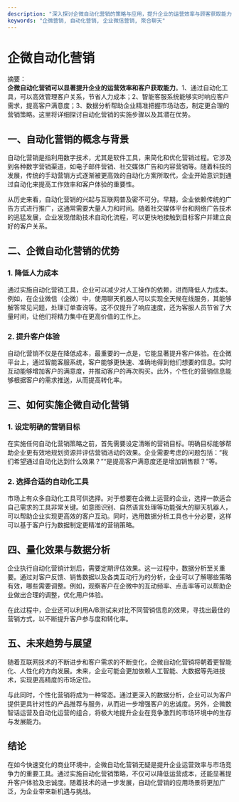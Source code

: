 ```yaml
---
description: "深入探讨企微自动化营销的策略与应用，提升企业的运营效率与顾客获取能力。"
keywords: "企微营销, 自动化营销, 企业微信营销, 聚合聊天"
---
```

# 企微自动化营销

摘要：  
**企微自动化营销可以显著提升企业的运营效率和客户获取能力**。1、通过自动化工具，可以高效管理客户关系，节省人力成本；2、智能客服系统能够实时响应客户需求，提高客户满意度；3、数据分析帮助企业精准把握市场动态，制定更合理的营销策略。这里将详细探讨自动化营销的实施步骤以及其潜在优势。

## 一、自动化营销的概念与背景

自动化营销是指利用数字技术，尤其是软件工具，来简化和优化营销过程。它涉及到各种数字营销渠道，如电子邮件营销、社交媒体广告和内容营销等。随着科技的发展，传统的手动营销方式逐渐被更高效的自动化方案所取代，企业开始意识到通过自动化来提高工作效率和客户体验的重要性。

从历史来看，自动化营销的兴起与互联网普及密不可分。早期，企业依赖传统的广告方式进行推广，这通常需要大量人力和时间。随着社交媒体平台和网络广告技术的迅猛发展，企业发现借助技术自动化流程，可以更快地接触到目标客户并建立良好的客户关系。

## 二、企微自动化营销的优势

### 1. 降低人力成本

通过实施自动化营销工具，企业可以减少对人工操作的依赖，进而降低人力成本。例如，在企业微信（企微）中，使用聊天机器人可以实现全天候在线服务，其能够解答常见问题，处理订单查询等。这不仅提升了响应速度，还为客服人员节省了大量时间，让他们将精力集中在更高价值的工作上。

### 2. 提升客户体验

自动化营销不仅是在降低成本，最重要的一点是，它能显著提升客户体验。在企微平台上，通过智能客服系统，客户能够更快速、准确地得到他们想要的信息。实时互动能够增加客户的满意度，并推动客户的再次购买。此外，个性化的营销信息能够根据客户的需求推送，从而提高转化率。

## 三、如何实施企微自动化营销

### 1. 设定明确的营销目标

在实施任何自动化营销策略之前，首先需要设定清晰的营销目标。明确目标能够帮助企业更有效地规划资源并评估营销活动的效果。企业需要考虑的问题包括：“我们希望通过自动化达到什么效果？”“是提高客户满意度还是增加销售额？”等。

### 2. 选择合适的自动化工具

市场上有众多自动化工具可供选择。对于想要在企微上运营的企业，选择一款适合自己需求的工具非常关键。如意图识别、自然语言处理等功能强大的聊天机器人，可以帮助企业实现更高效的客户互动。同时，选用数据分析工具也十分必要，这样可以基于客户行为数据制定更精准的营销策略。

## 四、量化效果与数据分析

企业执行自动化营销计划后，需要定期评估效果。这一过程中，数据分析至关重要。通过对客户反馈、销售数据以及各类互动行为的分析，企业可以了解哪些策略有效，哪些需要调整。例如，观察客户在企微中的互动频率、点击率等可以帮助企业做出合理的调整，优化用户体验。

在此过程中，企业还可以利用A/B测试来对比不同营销信息的效果，寻找出最佳的营销方式，以不断提升客户参与度和转化率。

## 五、未来趋势与展望

随着互联网技术的不断进步和客户需求的不断变化，企微自动化营销将朝着更智能化、人性化的方向发展。未来，企业可能会更加依赖人工智能、大数据等先进技术，实现更高精度的市场定位。

与此同时，个性化营销将成为一种常态。通过更深入的数据分析，企业可以为客户提供更具针对性的产品推荐与服务，从而进一步增强客户的忠诚度。另外，企微数智话运营及自动化运营的组合，将极大地提升企业在竞争激烈的市场环境中的生存与发展能力。

## 结论

在如今快速变化的商业环境中，企微自动化营销无疑是提升企业运营效率与市场竞争力的重要工具。通过实施自动化营销策略，不仅可以降低运营成本，还能显著提升客户体验及忠诚度。随着技术的进一步发展，自动化营销的应用场景将更加广泛，为企业带来新机遇与挑战。
